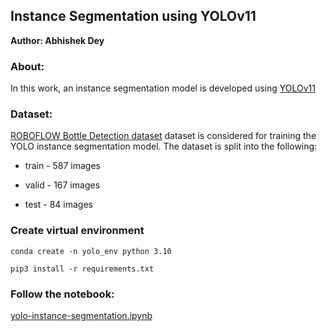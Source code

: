 ## Instance Segmentation using YOLOv11

**Author: Abhishek Dey**


### About:

In this work, an instance segmentation model is developed using [YOLOv11](https://docs.ultralytics.com/models/yolo11/) 

### Dataset:

[ROBOFLOW Bottle Detection dataset](https://universe.roboflow.com/hh-hh-nfwyj/bottle-gl3ty) dataset is considered for training the YOLO instance segmentation model. The dataset is split into the following:

* train - 587 images

* valid - 167 images

* test - 84 images


### Create virtual environment

```
conda create -n yolo_env python 3.10

pip3 install -r requirements.txt

```

### Follow the notebook:

[yolo-instance-segmentation.ipynb](yolo-instance-segmentation.ipynb)
